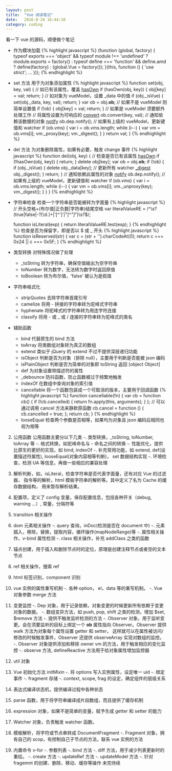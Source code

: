 ```yaml
---
layout: post
title:  "Vue 阅读笔记"
date:   2016-8-24 16:44:10
category: coding
---
```


看一下 vue 的源码，顺便做个笔记

- 作为模块加载
{% highlight javascript %}
    (function (global, factory) {
        typeof exports === 'object' && typeof module !== 'undefined' ? module.exports = factory() :
        typeof define === 'function' && define.amd ? define(factory) :
        (global.Vue = factory());
    }(this, function () { 'use strict';
        ...
    }));
{% endhighlight %}

- set 方法
用于为对象添加属性
{% highlight javascript %}
    function set(obj, key, val) {
        // 如已有该属性，覆盖 [hasOwn](#)
        if (hasOwn(obj, key)) {
            obj[key] = val;
            return;
        }
        // 如对象为 vueModel，设置 _data 中的值
        if (obj._isVue) {
            set(obj._data, key, val);
            return;
        }
        var ob = obj.__ob__;
        // 如果不是 vueModel 则简单设置值
        if (!ob) {
            obj[key] = val;
            return;
        }
        // 如果是 vueModel 须要额外处理工作
        // 将属性设置为可响应的 [convert](#)
        ob.convert(key, val);
        // 通知依赖该数据的对象 [notify](#)
        ob.dep.notify();
        // 如果有上级的 vueModel，更新键值和 watcher
        if (ob.vms) {
            var i = ob.vms.length;
            while (i--) {
                var vm = ob.vms[i];
                vm._proxy(key);
                vm._digest();
            }
        }
        return val;
    }
{% endhighlight %}

- del 方法
为对象删除属性，如果有必要，触发 change 事件
{% highlight javascript %}
    function del(obj, key) {
        // 检查是否已有该属性 [hasOwn](#)
        if (!hasOwn(obj, key)) {
            return;
        }
        delete obj[key];
        var ob = obj.__ob__;
        if (!ob) {
            if (obj._isVue) {
                delete obj._data[key];
                // 更新所有 watcher [_digest](#)
                obj._digest();
            }
            return;
        }
        // 通知依赖此属性的对象 [notify](#)
        ob.dep.notify();
        // 如果有上级的 vueModel，更新键值和 watcher
        if (ob.vms) {
            var i = ob.vms.length;
            while (i--) {
                var vm = ob.vms[i];
                vm._unproxy(key);
                vm._digest();
            }
        }
    }
{% endhighlight %}

- 字符串检查
检查一个字符串是否能被转为字面量
{% highlight javascript %}
    // 开头空格+(布尔值|正负数|字符串)结尾空格
    var literalValueRE = /^\s?(true|false|-?[\d\.]+|'[^']*'|"[^"]*")\s?$/;

    function isLiteral(exp) {
        return literalValueRE.test(exp);
    }
{% endhighlight %}
检查是否为保留字，即是否以 $ 或 _ 开头
{% highlight javascript %}
function isReserved(str) {
    var c = (str + '').charCodeAt(0);
    return c === 0x24 || c === 0x5F;
}
{% endhighlight %}

- 类型转换
    对特殊情况做了处理
    - _toString 转为字符串，确保空值输出为空字符串
    - toNumber 转为数字，无法转为数字时返回原值
    - toBoolean 转为布尔值，'false' 被认为是假值

- 字符串格式化
    - stripQuotes 去除字符串首尾引号
    - camelize 将用 - 拼接的字符串转为驼峰式字符串
    - hyphenate 将驼峰式的字符串转为用连字符连接
    - classify 将用 - 或 _ 或 / 连接的字符串转为驼峰式的类名

- 辅助函数
    - bind 代替原生的 bind 方法
    - toArray 将类数组对象转为真正的数组
    - extend 类似于 jQuery 的 extend 不过不提供深层递归功能
    - isObject 判断是否为对象（排除 null），主要用于判断是否能被 json 编码
    - isPlainObject 判断是否为简单的对象即 toString 返回 [object Object]
    - def 为对象设置带描述符的属性
    - _debounce 防抖函数，防止函数被过于频繁地触发
    - indexOf 在数组中查询对象的索引值
    - cancellable 将一个函数包装成一个可取消的版本，主要用于回调函数
    {% highlight javascript %}
    function cancellable(fn) {
        var cb = function cb() {
            if (!cb.cancelled) {
                return fn.apply(this, arguments);
            }
        };
        // 可以通过调用 cancel 方法来静默原函数
        cb.cancel = function () {
            cb.cancelled = true;
        };
        return cb;
    }
    {% endhighlight %}
    - looseEqual 检查两个参数是否相等，如果均为对象且 json 编码后相同也视为相等

2. 公用函数
公用函数主要分以下几类
    -. 类型转换，_toString, toNumber, toArray 等
    -. 格式转换，如驼峰命名与 - 命名之间的转换
    -. 性能优化，提供比原生的更好的实现，如 bind, indexOf
    -. 补充常用功能，如 extend, def(设置描述符属性), looseEqual(对象内容相等判断)，
    set 数据结构实现
    -. 环境检查，检测 UA 等信息，再做一些相应的兼容处理
3. 解析判断，如，isLiteral，检查字符串是否代表字面量，还有对应 Vue 的过滤器，
指令等的解析，html 模板字符串的解析等。其中定义了名为 Cache 的缓存数据结构，
用来暂存解析结果。

4. 配置项，定义了 config 变量，保存配置信息，包括各种开关（debug, warning ...）,
常量，分隔符等

5. transition 相关操作

6. dom 元素相关操作
    -. query 查询，inDoc(检测是否在 document 中)
    -. 元素插入，移除，替换，提取内容，循环操作(mapNodeRange)等
    -. 属性相关操作，v-bind 属性检测
    -. class 相关操作，补充 addClass 之类的函数

7. 锚点创建，用于插入和删除节点时的定位，原理是创建注释节点或者空的文本节点

8. ref 相关操作，搜索 ref

9. html 标签识别，component 识别

10. vue 实例的属性重写机制
    -. 各种 option， el，data 等的重写机制。
    -. Vue 对象参数 merge 方法

11. 变更监控
    -. Dep 对象，用于记录依赖，对象变更的时候更新所有依赖于变更对象的数据。
    -. 数组变异方法，如 push, pop, shift 之类的检测，增加 $set, $remove 方法
    -. 提供不触发监听检测的方法
    -. Observer 对象，用于监听变更。会在须要监听的目标上绑定一个 __ob__ 属性指向
    Observer。Observer 提供 walk 方法为对象每个属性设置 getter 和 setter，
    这样就可以在属性被访问/修改的时候触发事件，Observer 还提供 observeArray 实现对数组的监控。
    -. Observer 对象提供添加和移除 owner vm 的方法，用于触发相应的变化监控
    -. observe 方法, defineReactive 方法用于给对象属性增加监控器

12. util 对象

13. Vue 初始化方法 initMixin
    -. 将 options 写入实例属性，设定唯一 uid
    -. 绑定事件
    -. fragment 存储
    -. context, scope, frag 的设定，确定组件的层级关系

14. 表达式编译状态机，提供编译过程中各种状态

15. parse 函数，用于将字符串编译成片段数组，而且提供了缓存机制

16. expression 对象，如果不是简单的变量，赋予生成 getter 和 setter 的能力

17. Watcher 对象，负责触发 watcher 函数。

18. 模板解析，将字符或节点串转成 DocumentFragment
    -. Fragment 对象，拥有自己的 scop，有控制自己子节点的方法，联系 vue 实例的方法

19. 内置命令 v-for
    -. 参数列表
    -. bind 方法
    -. diff 方法，用于减少列表更新时的重绘。
    -. create 方法
    -. updateRef 方法
    -. updateModel 方法
    -. 针对 fragemnt 的创建、删除、移动、缓存等操作
未完待续
